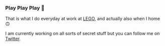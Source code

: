 ### Play Play Play 🥳
That is what I do everyday at work at [LEGO](https://lego.com), and actually also when I home 🙃

I am currently working on all sorts of secret stuff but you can follow me on [Twitter](https://twitter.com/mbogh).
